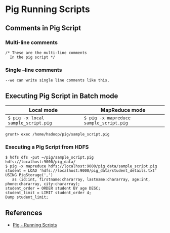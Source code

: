 # Pig Running Scripts

## Comments in Pig Script
### Multi-line comments
```
/* These are the multi-line comments
  In the pig script */
```

### Single –line comments
```
--we can write single line comments like this.
```

## Executing Pig Script in Batch mode
Local mode | MapReduce mode
---|---
`$ pig -x local sample_script.pig` | `$ pig -x mapreduce sample_script.pig`

```
grunt> exec /home/hadoop/pig/sample_script.pig
```

### Executing a Pig Script from HDFS
```
$ hdfs dfs -put ~/pig/sample_script.pig hdfs://localhost:9000/pig_data/
$ pig -x mapreduce hdfs://localhost:9000/pig_data/sample_script.pig
student = LOAD 'hdfs://localhost:9000/pig_data/student_details.txt' USING PigStorage(',')
   as (id:int, firstname:chararray, lastname:chararray, age:int, phone:chararray, city:chararray);
student_order = ORDER student BY age DESC;
student_limit = LIMIT student_order 4;
Dump student_limit;
```

## References
- [Pig - Running Scripts](https://www.tutorialspoint.com/apache_pig/apache_pig_running_scripts.htm)